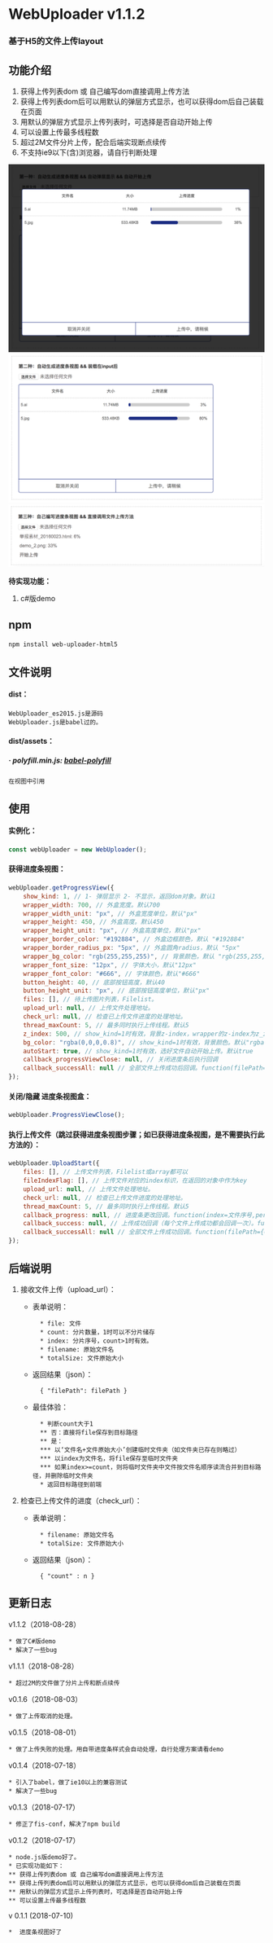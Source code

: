 WebUploader v1.1.2
===

### 基于H5的文件上传layout

功能介绍
---
1. 获得上传列表dom 或 自己编写dom直接调用上传方法 
1. 获得上传列表dom后可以用默认的弹层方式显示，也可以获得dom后自己装载在页面 
1. 用默认的弹层方式显示上传列表时，可选择是否自动开始上传 
1. 可以设置上传最多线程数 
1. 超过2M文件分片上传，配合后端实现断点续传
1. 不支持ie9以下(含)浏览器，请自行判断处理

![demo_1](https://github.com/agulado/WebUploader/blob/master/demo/demo_1.png)
![demo_2](https://github.com/agulado/WebUploader/blob/master/demo/demo_2.png)
![demo_3](https://github.com/agulado/WebUploader/blob/master/demo/demo_3.png)

**待实现功能：**
1. c#版demo

npm
---
```sh
npm install web-uploader-html5
```

文件说明
---
#### dist：

```
WebUploader_es2015.js是源码
WebUploader.js是babel过的。
```

#### dist/assets：

##### · polyfill.min.js: [babel-polyfill](https://www.babeljs.cn/docs/usage/polyfill/)

```
在视图中引用
```

使用
---
#### 实例化：
```javascript
const webUploader = new WebUploader();
```
#### 获得进度条视图：
```javascript
webUploader.getProgressView({
	show_kind: 1, // 1- 弹层显示 2- 不显示，返回dom对象。默认1
	wrapper_width: 700, // 外盒宽度。默认700
	wrapper_width_unit: "px", // 外盒宽度单位，默认"px"
	wrapper_height: 450, // 外盒高度。默认450
	wrapper_height_unit: "px", // 外盒高度单位，默认"px"
	wrapper_border_color: "#192884", // 外盒边框颜色，默认 "#192884"
	wrapper_border_radius_px: "5px", // 外盒圆角radius，默认 "5px"
	wrapper_bg_color: "rgb(255,255,255)", // 背景颜色，默认 "rgb(255,255,255)"
	wrapper_font_size: "12px", // 字体大小，默认"12px"
	wrapper_font_color: "#666", // 字体颜色，默认"#666"
	button_height: 40, // 底部按钮高度，默认40
	button_height_unit: "px", // 底部按钮高度单位，默认"px"
	files: [], // 待上传图片列表，Filelist。
	upload_url: null, // 上传文件处理地址。
	check_url: null, // 检查已上传文件进度的处理地址。
	thread_maxCount: 5, // 最多同时执行上传线程。默认5
	z_index: 500, // show_kind=1时有效，背景z-index，wrapper的z-index为z_index+1。默认500
	bg_color: "rgba(0,0,0,0.8)", // show_kind=1时有效，背景颜色。默认"rgba(0,0,0,0.8)"
	autoStart: true, // show_kind=1时有效，选好文件自动开始上传。默认true
	callback_progressViewClose: null, // 关闭进度条后执行回调
	callback_successAll: null // 全部文件上传成功后回调。function(filePath={0:文件0路径,1:文件1路径,n:文件n路径}){}
});
```
#### 关闭/隐藏 进度条视图盒：
```javascript
webUploader.ProgressViewClose();
```
#### 执行上传文件（跳过获得进度条视图步骤；如已获得进度条视图，是不需要执行此方法的）：
```javascript
webUploader.UploadStart({
	files: [], // 上传文件列表，Filelist或array都可以
	fileIndexFlag: [], // 上传文件对应的index标识，在返回的对象中作为key
	upload_url: null, // 上传文件处理地址。
	check_url: null, // 检查已上传文件进度的处理地址。
	thread_maxCount: 5, // 最多同时执行上传线程。默认5
	callback_progress: null, // 进度条更改回调。function(index=文件序号,percent=上传百分比)
	callback_success: null, // 上传成功回调（每个文件上传成功都会回调一次）。function(index=文件序号,filePath=上传后文件路径)
	callback_successAll: null // 全部文件上传成功回调。function(filePath={0:文件0路径,1:文件1路径,n:文件n路径}){}
});     
```

后端说明
---
1. 接收文件上传（upload_url）：
	* 表单说明：
			
			* file: 文件
			* count: 分片数量，1时可以不分片储存
			* index: 分片序号，count>1时有效。
			* filename: 原始文件名
			* totalSize: 文件原始大小

	* 返回结果（json）：

			{ "filePath": filePath }
	
	* 最佳体验：
		
			* 判断count大于1
			** 否：直接将file保存到目标路径 
			** 是：
			*** 以‘文件名+文件原始大小’创建临时文件夹（如文件夹已存在则略过）
			*** 以index为文件名，将file保存至临时文件夹
			*** 如果index>=count，则将临时文件夹中文件按文件名顺序读流合并到目标路径，并删除临时文件夹
			* 返回目标路径到前端

1. 检查已上传文件的进度（check_url）：
	* 表单说明：

			* filename: 原始文件名
			* totalSize: 文件原始大小

	* 返回结果（json）：

			{ "count" : n }

更新日志
---
v1.1.2（2018-08-28）

	* 做了C#版demo
	* 解决了一些bug

v1.1.1（2018-08-28）

	* 超过2M的文件做了分片上传和断点续传

v0.1.6（2018-08-03）

	* 做了上传取消的处理。

v0.1.5（2018-08-01）

	* 做了上传失败的处理。用自带进度条样式会自动处理，自行处理方案请看demo

v0.1.4（2018-07-18）

	* 引入了babel，做了ie10以上的兼容测试
	* 解决了一些bug

v0.1.3（2018-07-17）

	* 修正了fis-conf，解决了npm build

v0.1.2（2018-07-17）
	
	* node.js版demo好了。
	* 已实现功能如下：
	** 获得上传列表dom 或 自己编写dom直接调用上传方法 
	** 获得上传列表dom后可以用默认的弹层方式显示，也可以获得dom后自己装载在页面 
	** 用默认的弹层方式显示上传列表时，可选择是否自动开始上传 
	** 可以设置上传最多线程数

v 0.1.1 (2018-07-10)

	*  进度条视图好了